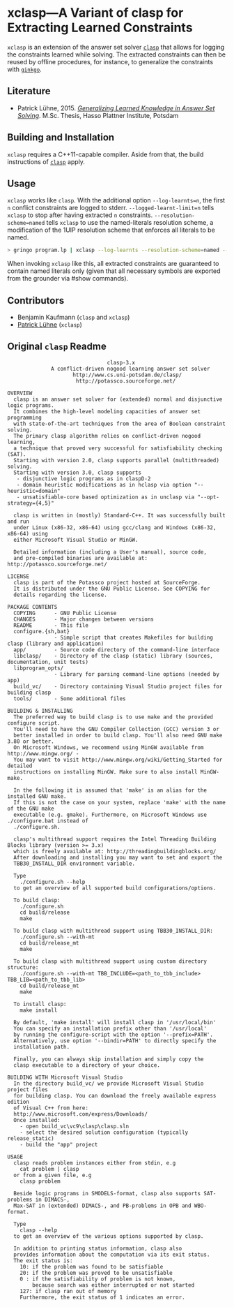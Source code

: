 # xclasp—A Variant of clasp for Extracting Learned Constraints

`xclasp` is an extension of the answer set solver [`clasp`](https://github.com/potassco/clasp) that allows for logging the constraints learned while solving.
The extracted constraints can then be reused by offline procedures, for instance, to generalize the constraints with [`ginkgo`](https://github.com/potassco/ginkgo/).

## Literature

* Patrick Lühne, 2015. [*Generalizing Learned Knowledge in Answer Set Solving*](https://www.luehne.de/theses/generalizing-learned-knowledge-in-answer-set-solving.pdf). M.Sc. Thesis, Hasso Plattner Institute, Potsdam

## Building and Installation

`xclasp` requires a C++11-capable compiler.
Aside from that, the build instructions of [`clasp`](https://github.com/potassco/clasp) apply.

## Usage

`xclasp` works like `clasp`.
With the additional option `--log-learnts=n`, the first `n` conflict constraints are logged to stderr.
`--logged-learnt-limit=n` tells `xclasp` to stop after having extracted `n` constraints.
`--resolution-scheme=named` tells `xclasp` to use the named-literals resolution scheme, a modification of the 1UIP resolution scheme that enforces all literals to be named.

```bash
> gringo program.lp | xclasp --log-learnts --resolution-scheme=named --heuristic=Domain --dom-mod=1,16 --loops=no --reverse-arcs=0 --otfs=0
```

When invoking `xclasp` like this, all extracted constraints are guaranteed to contain named literals only (given that all necessary symbols are exported from the grounder via #show commands).

## Contributors

* Benjamin Kaufmann (`clasp` and `xclasp`)
* [Patrick Lühne](https://www.luehne.de) (`xclasp`)

## Original `clasp` Readme

```text
                                clasp-3.x
              A conflict-driven nogood learning answer set solver 
                     http://www.cs.uni-potsdam.de/clasp/
					  http://potassco.sourceforge.net/

OVERVIEW
  clasp is an answer set solver for (extended) normal and disjunctive logic programs. 
  It combines the high-level modeling capacities of answer set programming
  with state-of-the-art techniques from the area of Boolean constraint solving.
  The primary clasp algorithm relies on conflict-driven nogood learning, 
  a technique that proved very successful for satisfiability checking (SAT).
  Starting with version 2.0, clasp supports parallel (multithreaded) solving.
  Starting with version 3.0, clasp supports
   - disjunctive logic programs as in claspD-2
   - domain heuristic modifications as in hclasp via option "--heuristic=domain"
   - unsatisfiable-core based optimization as in unclasp via "--opt-strategy={4,5}"
  
  clasp is written in (mostly) Standard-C++. It was successfully built and run
  under Linux (x86-32, x86-64) using gcc/clang and Windows (x86-32, x86-64) using
  either Microsoft Visual Studio or MinGW. 
  
  Detailed information (including a User's manual), source code,
  and pre-compiled binaries are available at: http://potassco.sourceforge.net/
 
LICENSE
  clasp is part of the Potassco project hosted at SourceForge.
  It is distributed under the GNU Public License. See COPYING for
  details regarding the license.

PACKAGE CONTENTS
  COPYING      - GNU Public License
  CHANGES      - Major changes between versions
  README       - This file
  configure.{sh,bat}
               - Simple script that creates Makefiles for building clasp (library and application) 
  app/         - Source code directory of the command-line interface
  libclasp/    - Directory of the clasp (static) library (sources, documentation, unit tests)
  libprogram_opts/
               - Library for parsing command-line options (needed by app)
  build_vc/    - Directory containing Visual Studio project files for building clasp
  tools/       - Some additional files
  
BUILDING & INSTALLING
  The preferred way to build clasp is to use make and the provided configure script.
  You'll need to have the GNU Compiler Collection (GCC) version 3 or
  better installed in order to build clasp. You'll also need GNU make 3.80 or better. 
  On Microsoft Windows, we recommend using MinGW available from http://www.mingw.org/ - 
  You may want to visit http://www.mingw.org/wiki/Getting_Started for detailed
  instructions on installing MinGW. Make sure to also install MinGW-make.
  
  In the following it is assumed that 'make' is an alias for the installed GNU make. 
  If this is not the case on your system, replace 'make' with the name of the GNU make 
  executable (e.g. gmake). Furthermore, on Microsoft Windows use ./configure.bat instead of
  ./configure.sh.

  clasp's multithread support requires the Intel Threading Building Blocks library (version >= 3.x) 
  which is freely available at: http://threadingbuildingblocks.org/ 
  After downloading and installing you may want to set and export the 
  TBB30_INSTALL_DIR environment variable.

  Type 
    ./configure.sh --help 
  to get an overview of all supported build configurations/options.
  
  To build clasp:
    ./configure.sh
    cd build/release
    make
  
  To build clasp with multithread support using TBB30_INSTALL_DIR:
    ./configure.sh --with-mt
    cd build/release_mt
    make
  
  To build clasp with multithread support using custom directory structure:
    ./configure.sh --with-mt TBB_INCLUDE=<path_to_tbb_include> TBB_LIB=<path_to_tbb_lib>
    cd build/release_mt
    make

  To install clasp:
    make install
	
  By default, 'make install' will install clasp in '/usr/local/bin'
  You can specify an installation prefix other than '/usr/local' 
  by running the configure-script with the option '--prefix=PATH'.
  Alternatively, use option '--bindir=PATH' to directly specify the
  installation path. 

  Finally, you can always skip installation and simply copy the
  clasp executable to a directory of your choice.
		
BUILDING WITH Microsoft Visual Studio
  In the directory build_vc/ we provide Microsoft Visual Studio project files
  for building clasp. You can download the freely available express edition 
  of Visual C++ from here:
  http://www.microsoft.com/express/Downloads/
  Once installed:
    - open build_vc\vc9\clasp\clasp.sln
    - select the desired solution configuration (typically release_static) 
    - build the "app" project	

USAGE
  clasp reads problem instances either from stdin, e.g 
    cat problem | clasp
  or from a given file, e.g
    clasp problem
	
  Beside logic programs in SMODELS-format, clasp also supports SAT-problems in DIMACS-,
  Max-SAT in (extended) DIMACS-, and PB-problems in OPB and WBO-format.
	
  Type
    clasp --help
  to get an overview of the various options supported by clasp.
	
  In addition to printing status information, clasp also
  provides information about the computation via its exit status.
  The exit status is:
    10: if the problem was found to be satisfiable
    20: if the problem was proved to be unsatisfiable
    0 : if the satisfiability of problem is not known, 
        because search was either interrupted or not started
    127: if clasp ran out of memory
    Furthermore, the exit status of 1 indicates an error.
```
